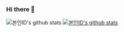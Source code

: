 ### Hi there 👋
![본인ID's github stats](https://github-readme-stats.vercel.app/api?username=lulupang2&show_icons=true)
[![본인ID's github stats](https://github-readme-stats.vercel.app/api/top-langs/?username=lulupang2&show_icons=true&hide_border=true&title_color=004386&icon_color=004386&layout=compact)](https://github.com/lulupang2)

<!--
**lulupang2/lulupang2** is a ✨ _special_ ✨ repository because its `README.md` (this file) appears on your GitHub profile.

Here are some ideas to get you started:

- 🔭 I’m currently working on ...
- 🌱 I’m currently learning ...
- 👯 I’m looking to collaborate on ...
- 🤔 I’m looking for help with ...
- 💬 Ask me about ...
- 📫 How to reach me: ...
- 😄 Pronouns: ...
- ⚡ Fun fact: ...
-->
